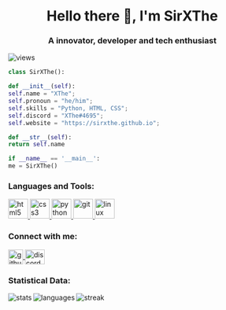 <h1 align="center">Hello there 👋, I'm SirXThe</h1>
<h3 align="center">A innovator, developer and tech enthusiast</h3>

<p align="left"> <img src="https://komarev.com/ghpvc/?username=sirxthe&label=Profile%20views&color=0e75b6&style=flat" alt="views" /> </p>

```python
class SirXThe():

def __init__(self):
self.name = "XThe";
self.pronoun = "he/him";
self.skills = "Python, HTML, CSS";
self.discord = "XThe#4695";
self.website = "https://sirxthe.github.io";

def __str__(self):
return self.name

if __name__ == '__main__':
me = SirXThe()
```

<h3 align="left">Languages and Tools:</h3>
<p align="left"> 
<a href="https://www.w3.org/html/" target="_blank" rel="noreferrer"> <img src="https://cdn.jsdelivr.net/gh/devicons/devicon/icons/html5/html5-original-wordmark.svg" alt="html5" width="40" height="40"/> </a>
<a href="https://www.w3.org/Style/CSS/" target="_blank" rel="noreferrer"> <img src="https://cdn.jsdelivr.net/gh/devicons/devicon/icons/css3/css3-original-wordmark.svg" alt="css3" width="40" height="40"/> </a> 
<a href="https://www.python.org" target="_blank" rel="noreferrer"> <img src="https://cdn.jsdelivr.net/gh/devicons/devicon/icons/python/python-original.svg" alt="python" width="40" height="40"/> </a>
<a href="https://git-scm.com/" target="_blank" rel="noreferrer"> <img src="https://cdn.jsdelivr.net/gh/devicons/devicon/icons/git/git-original.svg" alt="git" width="40" height="40"/> </a>
<a href="https://www.linux.org/" target="_blank" rel="noreferrer"> <img src="https://cdn.jsdelivr.net/gh/devicons/devicon/icons/linux/linux-original.svg" alt="linux" width="40" height="40"/> </a>
</p>

<h3 align="left">Connect with me:</h3>
<p align="left">
<a href="https://github.com/SirXThe" target="_blank"><img align="center" src="https://cdn-icons-png.flaticon.com/512/5968/5968896.png" alt="github" height="30" width="30"/> </a> 
<a href="https://discord.gg/udTcwmMnqS" target="_blank"><img align="center" src="https://raw.githubusercontent.com/rahuldkjain/github-profile-readme-generator/master/src/images/icons/Social/discord.svg" alt="discord" height="30" width="40" /></a>
</p>

<h3 align="left">Statistical Data:</h3>
<p><img align="left" src="https://readme-stats-indol-theta.vercel.app/api?username=sirxthe&count_private=true&show_icons=true&hide=stars&theme=dark" alt="stats" /></p>
<p><img align="left" src="https://readme-stats-indol-theta.vercel.app/api/top-langs/?username=sirxthe&exclude_repo=readme-stats&layout=compact&theme=dark" alt="languages" /></p>
<p><img align="left" src="https://github-readme-streak-stats.herokuapp.com/?user=sirxthe&theme=dark" alt="streak" /></p>

